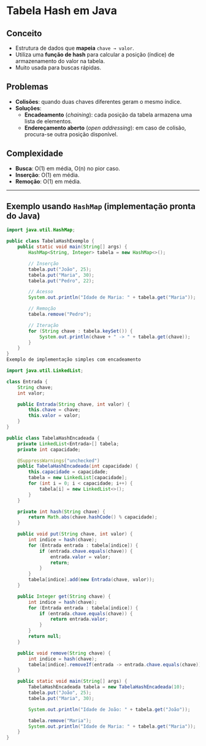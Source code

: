 # Tabela Hash em Java

## Conceito
- Estrutura de dados que **mapeia** `chave → valor`.
- Utiliza uma **função de hash** para calcular a posição (índice) de armazenamento do valor na tabela.
- Muito usada para buscas rápidas.

## Problemas
- **Colisões**: quando duas chaves diferentes geram o mesmo índice.
- **Soluções**:
  - **Encadeamento** (*chaining*): cada posição da tabela armazena uma lista de elementos.
  - **Endereçamento aberto** (*open addressing*): em caso de colisão, procura-se outra posição disponível.

## Complexidade
- **Busca**: O(1) em média, O(n) no pior caso.
- **Inserção**: O(1) em média.
- **Remoção**: O(1) em média.

---

## Exemplo usando `HashMap` (implementação pronta do Java)
```java
import java.util.HashMap;

public class TabelaHashExemplo {
    public static void main(String[] args) {
        HashMap<String, Integer> tabela = new HashMap<>();

        // Inserção
        tabela.put("João", 25);
        tabela.put("Maria", 30);
        tabela.put("Pedro", 22);

        // Acesso
        System.out.println("Idade de Maria: " + tabela.get("Maria"));

        // Remoção
        tabela.remove("Pedro");

        // Iteração
        for (String chave : tabela.keySet()) {
            System.out.println(chave + " -> " + tabela.get(chave));
        }
    }
}
Exemplo de implementação simples com encadeamento

import java.util.LinkedList;

class Entrada {
    String chave;
    int valor;

    public Entrada(String chave, int valor) {
        this.chave = chave;
        this.valor = valor;
    }
}

public class TabelaHashEncadeada {
    private LinkedList<Entrada>[] tabela;
    private int capacidade;

    @SuppressWarnings("unchecked")
    public TabelaHashEncadeada(int capacidade) {
        this.capacidade = capacidade;
        tabela = new LinkedList[capacidade];
        for (int i = 0; i < capacidade; i++) {
            tabela[i] = new LinkedList<>();
        }
    }

    private int hash(String chave) {
        return Math.abs(chave.hashCode() % capacidade);
    }

    public void put(String chave, int valor) {
        int indice = hash(chave);
        for (Entrada entrada : tabela[indice]) {
            if (entrada.chave.equals(chave)) {
                entrada.valor = valor;
                return;
            }
        }
        tabela[indice].add(new Entrada(chave, valor));
    }

    public Integer get(String chave) {
        int indice = hash(chave);
        for (Entrada entrada : tabela[indice]) {
            if (entrada.chave.equals(chave)) {
                return entrada.valor;
            }
        }
        return null;
    }

    public void remove(String chave) {
        int indice = hash(chave);
        tabela[indice].removeIf(entrada -> entrada.chave.equals(chave));
    }

    public static void main(String[] args) {
        TabelaHashEncadeada tabela = new TabelaHashEncadeada(10);
        tabela.put("João", 25);
        tabela.put("Maria", 30);

        System.out.println("Idade de João: " + tabela.get("João"));

        tabela.remove("Maria");
        System.out.println("Idade de Maria: " + tabela.get("Maria"));
    }
}